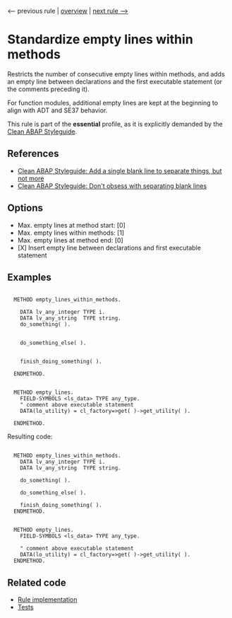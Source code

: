 <-- previous rule | [overview](../rules.md) | [next rule -->](EmptyLinesOutsideMethodsRule.md)

# Standardize empty lines within methods

Restricts the number of consecutive empty lines within methods, and adds an empty line between declarations and the first executable statement \(or the comments preceding it\).

For function modules, additional empty lines are kept at the beginning to align with ADT and SE37 behavior.

This rule is part of the **essential** profile, as it is explicitly demanded by the [Clean ABAP Styleguide](https://github.com/SAP/styleguides/blob/main/clean-abap/CleanABAP.md).

## References

* [Clean ABAP Styleguide: Add a single blank line to separate things, but not more](https://github.com/SAP/styleguides/blob/main/clean-abap/CleanABAP.md#add-a-single-blank-line-to-separate-things-but-not-more)
* [Clean ABAP Styleguide: Don't obsess with separating blank lines](https://github.com/SAP/styleguides/blob/main/clean-abap/CleanABAP.md#dont-obsess-with-separating-blank-lines)

## Options

* Max. empty lines at method start: \[0\] 
* Max. empty lines within methods: \[1\] 
* Max. empty lines at method end: \[0\] 
* \[X\] Insert empty line between declarations and first executable statement

## Examples


```ABAP

  METHOD empty_lines_within_methods.

    DATA lv_any_integer TYPE i.
    DATA lv_any_string  TYPE string.
    do_something( ).


    do_something_else( ).


    finish_doing_something( ).

  ENDMETHOD.


  METHOD empty_lines.
    FIELD-SYMBOLS <ls_data> TYPE any_type.
    " comment above executable statement
    DATA(lo_utility) = cl_factory=>get( )->get_utility( ).

  ENDMETHOD.
```

Resulting code:

```ABAP

  METHOD empty_lines_within_methods.
    DATA lv_any_integer TYPE i.
    DATA lv_any_string  TYPE string.

    do_something( ).

    do_something_else( ).

    finish_doing_something( ).
  ENDMETHOD.


  METHOD empty_lines.
    FIELD-SYMBOLS <ls_data> TYPE any_type.

    " comment above executable statement
    DATA(lo_utility) = cl_factory=>get( )->get_utility( ).
  ENDMETHOD.
```

## Related code

* [Rule implementation](../../com.sap.adt.abapcleaner/src/com/sap/adt/abapcleaner/rules/emptylines/EmptyLinesWithinMethodsRule.java)
* [Tests](../../test/com.sap.adt.abapcleaner.test/src/com/sap/adt/abapcleaner/rules/emptylines/EmptyLinesWithinMethodsTest.java)

